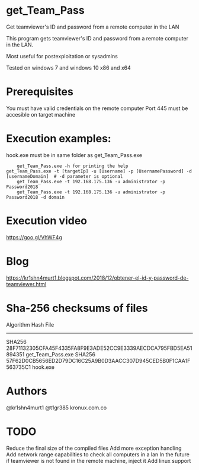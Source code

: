# get_Team_Pass

Get teamviewer's ID and password from a remote computer in the LAN

This program gets teamviewer's ID and password from a remote
computer in the LAN. 

Most useful for postexploitation or sysadmins

Tested on windows 7 and windows 10 x86 and x64

# Prerequisites

You must have valid credentials on the remote computer
Port 445 must be accesible on target machine

# Execution examples:

hook.exe must be in same folder as get_Team_Pass.exe

 		get_Team_Pass.exe -h for printing the help
    get_Team_Pass.exe -t [targetIp] -u [Username] -p [UsernamePassword] -d [usernameDomain]  # -d parameter is optional
 		get_Team_Pass.exe -t 192.168.175.136 -u administrator -p Password2018
 		get_Team_Pass.exe -t 192.168.175.136 -u administrator -p Password2018 -d domain

# Execution video
https://goo.gl/VhWF4g 

# Blog
https://kr1shn4murt1.blogspot.com/2018/12/obtener-el-id-y-password-de-teamviewer.html 
    
# Sha-256 checksums of files

Algorithm       Hash                                                                   File
---------       ----                                                                   ----
SHA256          28F71132305CFA45F4335FA8F9E3ADE52CC9E3339AECDCA795FBD5EA51894351       get_Team_Pass.exe
SHA256          57F62D0CB5656ED2D79DC16C25A9B0D3AACC307D945CED5B0F1CAA1F563735C1       hook.exe

# Authors

@kr1shn4murt1
@t1gr385
kronux.com.co
    
# TODO

Reduce the final size of the compiled files
Add more exception handling
Add network range capabilities to check all computers in a lan
In the future if teamviewer is not found in the remote machine, inject it
Add linux support


